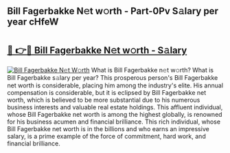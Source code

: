 ## Bill Fagerbakke N𝚎t w𝚘rth - Part-0Pv S𝚊lary per year cHfeW

# <h2><a href="http://gc1cols.nevu.top/?p=Bill+Fagerbakke">🔗 👉🔴 Bill Fagerbakke N𝚎t w𝚘rth - S𝚊lary</a></h2>

[![Bill Fagerbakke N𝚎t W𝚘rth](https://i.imgur.com/Oavwk0R.jpeg)](http://gc1cols.nevu.top/?p=Bill+Fagerbakke)
What is Bill Fagerbakke n𝚎t w𝚘rth? What is Bill Fagerbakke s𝚊lary per year?
This prosperous person's Bill Fagerbakke net worth is considerable, placing him among the industry's elite. His annual compensation is considerable, but it is eclipsed by Bill Fagerbakke net worth, which is believed to be more substantial due to his numerous business interests and valuable real estate holdings. This affluent individual, whose Bill Fagerbakke net worth is among the highest globally, is renowned for his business acumen and financial brilliance. This rich individual, whose Bill Fagerbakke net worth is in the billions and who earns an impressive salary, is a prime example of the force of commitment, hard work, and financial brilliance.
